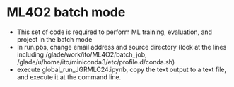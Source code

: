 # ML4O2 batch mode
- This set of code is required to perform ML training, evaluation, and project in the batch mode
- In run.pbs, change email address and source directory (look at the lines including /glade/work/ito/ML4O2/batch_job, /glade/u/home/ito/miniconda3/etc/profile.d/conda.sh)
- execute global_run_JGRMLC24.ipynb, copy the text output to a text file, and execute it at the command line. 
